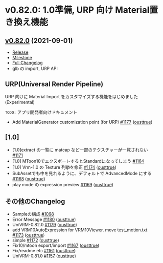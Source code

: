 # v0.82.0: 1.0準備, URP 向け Material置き換え機能

## [v0.82.0](https://github.com/matonnet/UniVRM/tree/v0.82.0) (2021-09-01)
* [Release](http://github.com/vrm-c/UniVRM/releases/tag/v0.82.0)
* [Milestone](https://github.com/matonnet/UniVRM/milestone/44?closed=1)
* [Full Changelog](https://github.com/matonnet/UniVRM/compare/v0.81.0...v0.82.0)
* glb の import, URP API

## URP(Universal Render Pipeline)
URP 向けに Material Import をカスタマイズする機能をはじめました (Experimental)

`TODO:` アプリ開発者向けドキュメント

- Add MaterialGenerator customization point \(for URP\) [\#1177](https://github.com/matonnet/UniVRM/pull/1177) ([ousttrue](https://github.com/ousttrue))

## [1.0]

- \[1.0\]extract の一覧に matcap など一部のテクスチャーが一覧されない [\#1171](https://github.com/matonnet/UniVRM/issues/1171)
- \[1.0\] MToon10でエクスポートするとStandardになってしまう [\#1164](https://github.com/matonnet/UniVRM/issues/1164)
- \[1.0\] Vrm-1.0 の Texture 列挙を修正 [\#1174](https://github.com/matonnet/UniVRM/pull/1174) ([ousttrue](https://github.com/ousttrue))
- SubAssetでも中を見れるように、デフォルトで AdvancedMode にする [\#1168](https://github.com/matonnet/UniVRM/pull/1168) ([ousttrue](https://github.com/ousttrue))
- play mode の expression preview [\#1169](https://github.com/matonnet/UniVRM/pull/1169) ([ousttrue](https://github.com/ousttrue))

## その他のChangelog
- Sampleの構成 [\#1068](https://github.com/matonnet/UniVRM/issues/1068)
- Error Message [\#1180](https://github.com/matonnet/UniVRM/pull/1180) ([ousttrue](https://github.com/ousttrue))
- UniVRM-0.82.0 [\#1179](https://github.com/matonnet/UniVRM/pull/1179) ([ousttrue](https://github.com/ousttrue))
- add VRM10AutoExpression for VRM10Viewer. move test\_motion.txt [\#1173](https://github.com/matonnet/UniVRM/pull/1173) ([ousttrue](https://github.com/ousttrue))
- simple [\#1172](https://github.com/matonnet/UniVRM/pull/1172) ([ousttrue](https://github.com/ousttrue))
- Fix10/mtoon export/import [\#1167](https://github.com/matonnet/UniVRM/pull/1167) ([ousttrue](https://github.com/ousttrue))
- Fix/readme etc [\#1161](https://github.com/matonnet/UniVRM/pull/1161) ([ousttrue](https://github.com/ousttrue))
- UniVRM-0.81.0 [\#1157](https://github.com/matonnet/UniVRM/pull/1157) ([ousttrue](https://github.com/ousttrue))
